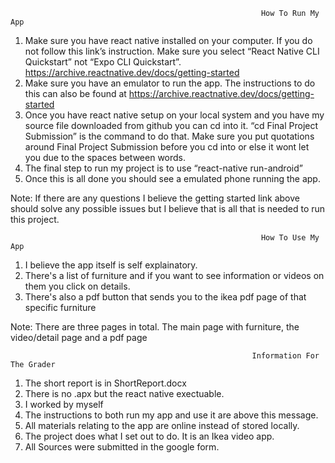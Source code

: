                                                             How To Run My App
1.	Make sure you have react native installed on your computer. If you do not follow this link’s instruction. Make sure you select “React Native CLI Quickstart” not “Expo CLI Quickstart”. https://archive.reactnative.dev/docs/getting-started
2.	Make sure you have an emulator to run the app. The instructions to do this can also be found at https://archive.reactnative.dev/docs/getting-started
3.	Once you have react native setup on your local system and you have my source file downloaded from github you can cd into it. “cd Final Project Submission” is the command to do that. Make sure you put quotations around Final Project Submission before you cd into or else it wont let you due to the spaces between words.
4.	The final step to run my project is to use “react-native run-android”
5.	Once this is all done you should see a emulated phone running the app.

Note: If there are any questions I believe the getting started link above should solve any possible issues but I believe that is all that is needed to run this project.


                                                            How To Use My App
1. I believe the app itself is self explainatory. 
2. There's a list of furniture and if you want to see information or videos on them you click on details.
3. There's also a pdf button that sends you to the ikea pdf page of that specific furniture

Note: There are three pages in total. The main page with furniture, the video/detail page and a pdf page

                                                          Information For The Grader
1. The short report is in ShortReport.docx
2. There is no .apx but the react native exectuable.
3. I worked by myself
4. The instructions to both run my app and use it are above this message.
5. All materials relating to the app are online instead of stored locally.
6. The project does what I set out to do. It is an Ikea video app.
7. All Sources were submitted in the google form.

